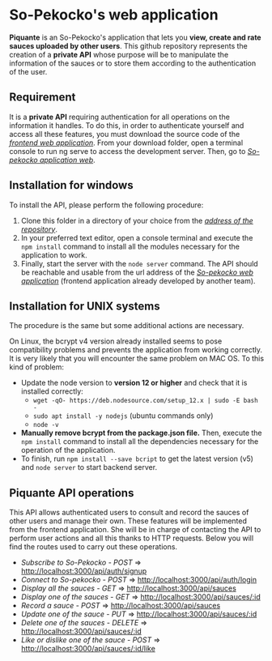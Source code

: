 # So-Pekocko's web application

**Piquante** is an So-Pekocko's application that lets you **view, create and rate sauces uploaded by other users**. This github repository represents the creation of a **private API** whose purpose will be to manipulate the information of the sauces or to store them according to the authentication of the user.

## Requirement

It is a **private API** requiring authentication for all operations on the information it handles. To do this, in order to authenticate yourself and access all these features, you must download the source code of the *[frontend web application](https://github.com/OpenClassrooms-Student-Center/dwj-projet6.git)*.
From your download folder, open a terminal console to run ng serve to access the development server. Then, go to *[So-pekocko application web](http://localhost:4200/)*.

## Installation for windows

To install the API, please perform the following procedure:
1. Clone this folder in a directory of your choice from the *[address of the repository](https://github.com/Jonathan-admin/So-Pekocko.git)*.
2. In your preferred text editor, open a console terminal and execute the `npm install` command to install all the modules necessary for the application to work.
3. Finally, start the server with the `node server` command. The API should be reachable and usable from the url address of the *[So-pekocko web application](http://localhost:4200/)* (frontend application already developed by another team).


## Installation for UNIX systems

The procedure is the same but some additional actions are necessary.

On Linux, the bcrypt v4 version already installed seems to pose compatibility problems and prevents the application from working correctly. It is very likely that you will encounter the same problem on MAC OS.
To this kind of problem:
* Update the node version to **version 12 or higher** and check that it is installed correctly: 
  * `wget -qO- https://deb.nodesource.com/setup_12.x | sudo -E bash -`
  * `sudo apt install -y nodejs`            (ubuntu commands only)
  * `node -v`
* **Manually remove bcrypt from the package.json file.** Then, execute the `npm install` command to install all the dependencies necessary for the operation of the application.
* To finish, run `npm install --save bcript` to get the latest version (v5) and `node server` to start backend server.
  
## Piquante API operations

This API allows authenticated users to consult and record the sauces of other users and manage their own. These features will be implemented from the frontend application. She will be in charge of contacting the API to perform user actions and all this thanks to HTTP requests. Below you will find the routes used to carry out these operations.
* *Subscribe to So-Pekocko - POST* => [http://localhost:3000/api/auth/signup](http://localhost:3000/api/auth/signup)
* *Connect to So-pekocko - POST* => [http://localhost:3000/api/auth/login](http://localhost:3000/api/auth/login)
* *Display all the sauces - GET* => [http://localhost:3000/api/sauces](http://localhost:3000/api/sauces)
* *Display one of the sauces - GET* => [http://localhost:3000/api/sauces/:id](http://localhost:3000/api/sauces/:id)
* *Record a sauce - POST* => [http://localhost:3000/api/sauces](http://localhost:3000/api/sauces)
* *Update one of the sauce - PUT* => [http://localhost:3000/api/sauces/:id](http://localhost:3000/api/sauces/:id)
* *Delete one of the sauces - DELETE* => [http://localhost:3000/api/sauces/:id](http://localhost:3000/api/sauces/:id)
* *Like or dislike one of the sauce - POST* => [http://localhost:3000/api/sauces/:id/like](http://localhost:3000/api/sauces/:id/like)
